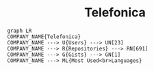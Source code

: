 <h1 align="center">Telefonica</h1>

```mermaid
graph LR
COMPANY_NAME{Telefonica}
COMPANY_NAME ---> U{Users} ---> UN[23]
COMPANY_NAME ---> R{Repositories} ---> RN[691]
COMPANY_NAME ---> G{Gists} ---> GN[1]
COMPANY_NAME ---> ML{Most Used<br>Languages}
```

